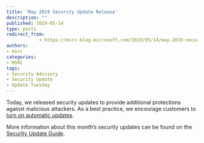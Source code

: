 ```yaml
---
title: 'May 2019 Security Update Release'
description: ""
published: 2019-05-14
type: posts
redirect_from:
            - https://msrc-blog.microsoft.com/2019/05/14/may-2019-security-update-release/
authors:
- msrc
categories:
- MSRC
tags:
- Security Advisory
- Security Update
- Update Tuesday
---
```

Today, we released security updates to provide additional protections against malicious attackers. As a best practice, we encourage customers to [turn on automatic updates](https://support.microsoft.com/en-us/help/12373/windows-update-faq).

More information about this month’s security updates can be found on the [Security Update Guide](https://portal.msrc.microsoft.com/en-us/).
